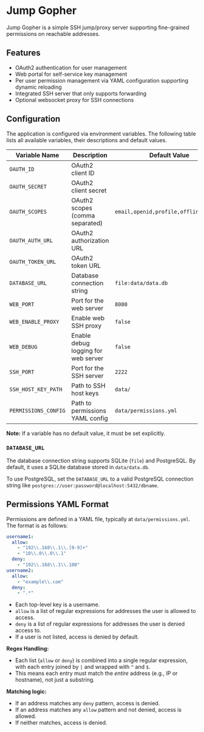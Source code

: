 # Jump Gopher

Jump Gopher is a simple SSH jump/proxy server supporting fine-grained permissions on reachable addresses.

## Features

- OAuth2 authentication for user management
- Web portal for self-service key management
- Per user permission management via YAML configuration supporting dynamic reloading
- Integrated SSH server that only supports forwarding
- Optional websocket proxy for SSH connections

## Configuration

The application is configured via environment variables. The following table 
lists all available variables, their descriptions and default values.

| Variable Name        | Description                         | Default Value                         |
|----------------------|-------------------------------------|---------------------------------------|
| `OAUTH_ID`           | OAuth2 client ID                    |                                       |
| `OAUTH_SECRET`       | OAuth2 client secret                |                                       |
| `OAUTH_SCOPES`       | OAuth2 scopes (comma separated)     | `email,openid,profile,offline_access` |
| `OAUTH_AUTH_URL`     | OAuth2 authorization URL            |                                       |
| `OAUTH_TOKEN_URL`    | OAuth2 token URL                    |                                       |
| `DATABASE_URL`       | Database connection string          | `file:data/data.db`                   |
| `WEB_PORT`           | Port for the web server             | `8080`                                |
| `WEB_ENABLE_PROXY`   | Enable web SSH proxy                | `false`                               |
| `WEB_DEBUG`          | Enable debug logging for web server | `false`                               |
| `SSH_PORT`           | Port for the SSH server             | `2222`                                |
| `SSH_HOST_KEY_PATH`  | Path to SSH host keys               | `data/`                               |
| `PERMISSIONS_CONFIG` | Path to permissions YAML config     | `data/permissions.yml`                |

**Note:** If a variable has no default value, it must be set explicitly.

### `DATABASE_URL`

The database connection string supports SQLite (`file`) and PostgreSQL. 
By default, it uses a SQLite database stored in `data/data.db`.

To use PostgreSQL, set the `DATABASE_URL` to a valid PostgreSQL connection string like 
`postgres://user:password@localhost:5432/dbname`.

## Permissions YAML Format

Permissions are defined in a YAML file, typically at `data/permissions.yml`. The format is as follows:

```yaml
username1:
  allow:
    - "192\\.168\\.1\\.[0-9]+"
    - "10\\.0\\.0\\.1"
  deny:
    - "192\\.168\\.1\\.100"
username2:
  allow:
    - "example\\.com"
  deny:
    - ".*"
```

- Each top-level key is a username.
- `allow` is a list of regular expressions for addresses the user is allowed to access.
- `deny` is a list of regular expressions for addresses the user is denied access to.
- If a user is not listed, access is denied by default.

**Regex Handling:**
- Each list (`allow` or `deny`) is combined into a single regular expression, with each entry joined by `|` and wrapped with `^` and `$`.
- This means each entry must match the *entire* address (e.g., IP or hostname), not just a substring.

**Matching logic:**
- If an address matches any `deny` pattern, access is denied.
- If an address matches any `allow` pattern and not denied, access is allowed.
- If neither matches, access is denied.
